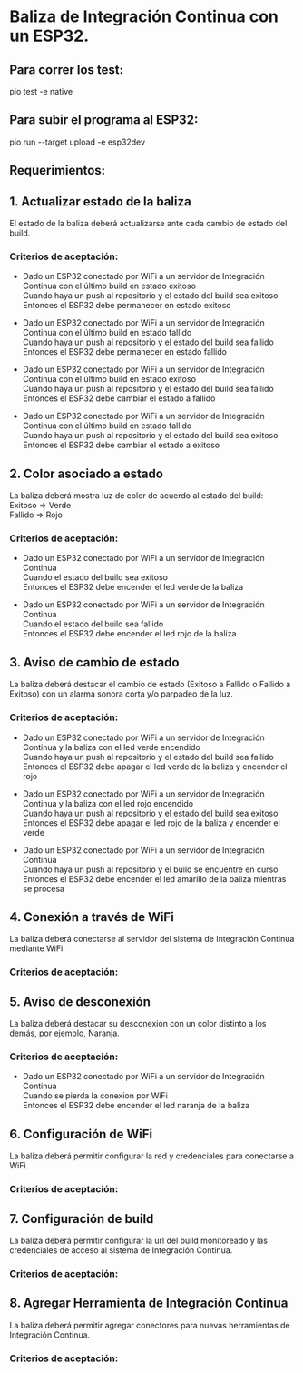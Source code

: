# Baliza de Integración Continua con un ESP32.

## Para correr los test:
pio test -e native

## Para subir el programa al ESP32:
pio run --target upload -e esp32dev

## Requerimientos:

## 1. Actualizar estado de la baliza  
El estado de la baliza deberá actualizarse ante cada cambio de estado del build.

### Criterios de aceptación:

+ Dado un ESP32 conectado por WiFi a un servidor de Integración Continua con el último build en estado exitoso  
Cuando haya un push al repositorio y el estado del build sea exitoso  
Entonces el ESP32 debe permanecer en estado exitoso  

+ Dado un ESP32 conectado por WiFi a un servidor de Integración Continua con el último build en estado fallido  
Cuando haya un push al repositorio y el estado del build sea fallido  
Entonces el ESP32 debe permanecer en estado fallido  

+ Dado un ESP32 conectado por WiFi a un servidor de Integración Continua con el último build en estado exitoso  
Cuando haya un push al repositorio y el estado del build sea fallido  
Entonces el ESP32 debe cambiar el estado a fallido  

+ Dado un ESP32 conectado por WiFi a un servidor de Integración Continua con el último build en estado fallido  
Cuando haya un push al repositorio y el estado del build sea exitoso  
Entonces el ESP32 debe cambiar el estado a exitoso  

## 2. Color asociado a estado  
La baliza deberá mostra luz de color de acuerdo al estado del build:  
Exitoso => Verde  
Fallido => Rojo  

### Criterios de aceptación: 

+ Dado un ESP32 conectado por WiFi a un servidor de Integración Continua  
Cuando el estado del build sea exitoso  
Entonces el ESP32 debe encender el led verde de la baliza  

+ Dado un ESP32 conectado por WiFi a un servidor de Integración Continua  
Cuando el estado del build sea fallido  
Entonces el ESP32 debe encender el led rojo de la baliza  

## 3. Aviso de cambio de estado    
La baliza deberá destacar el cambio de estado (Exitoso a Fallido o Fallido a Exitoso) con un alarma sonora corta y/o parpadeo de la luz.

### Criterios de aceptación:

+ Dado un ESP32 conectado por WiFi a un servidor de Integración Continua y la baliza con el led verde encendido  
Cuando haya un push al repositorio y el estado del build sea fallido    
Entonces el ESP32 debe apagar el led verde de la baliza y encender el rojo  

+ Dado un ESP32 conectado por WiFi a un servidor de Integración Continua y la baliza con el led rojo encendido    
Cuando haya un push al repositorio y el estado del build sea exitoso   
Entonces el ESP32 debe apagar el led rojo de la baliza y encender el verde   

+ Dado un ESP32 conectado por WiFi a un servidor de Integración Continua  
Cuando haya un push al repositorio y el build se encuentre en curso  
Entonces el ESP32 debe encender el led amarillo de la baliza mientras se procesa    

## 4. Conexión a través de WiFi    
La baliza deberá conectarse al servidor del sistema de Integración Continua mediante WiFi.

### Criterios de aceptación:

## 5. Aviso de desconexión  
La baliza deberá destacar su desconexión con un color distinto a los demás, por ejemplo, Naranja.

### Criterios de aceptación:

+ Dado un ESP32 conectado por WiFi a un servidor de Integración Continua  
Cuando se pierda la conexion por WiFi    
Entonces el ESP32 debe encender el led naranja de la baliza  


## 6. Configuración de WiFi     
La baliza deberá permitir configurar la red y credenciales para conectarse a WiFi.

### Criterios de aceptación:

## 7. Configuración de build      
La baliza deberá permitir configurar la url del build monitoreado y las credenciales de acceso al sistema de Integración Continua.  

### Criterios de aceptación:

## 8. Agregar Herramienta de Integración Continua    
La baliza deberá permitir agregar conectores para nuevas herramientas de Integración Continua.

### Criterios de aceptación:
